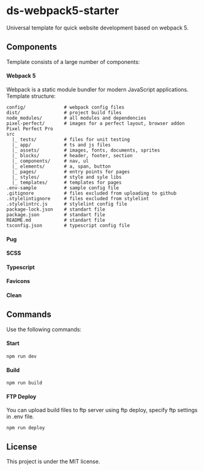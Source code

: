 # ds-webpack5-starter

Universal template for quick website development based on webpack 5.

## Components

Template consists of a large number of components:

#### Webpack 5

Webpack is a static module bundler for modern JavaScript applications.
Template structure:

```
config/              # webpack config files
dist/                # project build files
node_modules/        # all modules and dependencies
pixel-perfect/       # images for a perfect layout, browser addon Pixel Perfect Pro
src
  |_ tests/          # files for unit testing
  |_ app/            # ts and js files
  |_ assets/         # images, fonts, documents, sprites
  |_ blocks/         # header, footer, section
  |_ components/     # nav, ul
  |_ elements/       # a, span, button
  |_ pages/          # entry points for pages
  |_ styles/         # style and syle libs
  |_ templates/      # templates for pages
.env-sample          # sample config file
.gitignore           # files excluded from uploading to github
.stylelintignore     # files excluded from stylelint
.stylelintrc.js      # stylelint config file
package-lock.json    # standart file
package.json         # standart file
README.md            # standart file
tsconfig.json        # typescript config file
```

#### Pug

#### SCSS

#### Typescript

#### Favicons

#### Clean

## Commands

Use the following commands:

#### Start

```
npm run dev
```

#### Build

```
npm run build
```

#### FTP Deploy

You can upload build files to ftp server using ftp deploy, specify ftp settings in .env file.

```
npm run deploy
```

## License

This project is under the MIT license.
